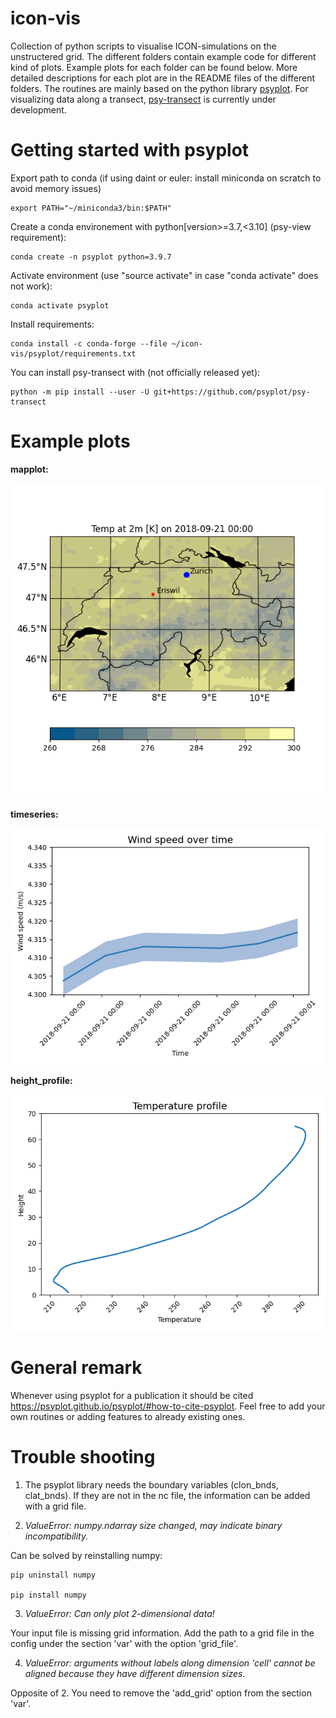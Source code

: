 # icon-vis
Collection of python scripts to visualise ICON-simulations on the unstructered grid. The different folders contain example code for different kind of plots. Example plots for each folder can be found below. More detailed descriptions for each plot are in the README files of the different folders. The routines are mainly based on the python library  [psyplot](https://psyplot.github.io).
For visualizing data along a transect, [psy-transect](https://github.com/psyplot/psy-transect) is currently under development. 

# Getting started with psyplot
Export path to conda (if using daint or euler: install miniconda on scratch to avoid memory issues)

    export PATH="~/miniconda3/bin:$PATH"

Create a conda environement with python[version>=3.7,<3.10] (psy-view requirement):

    conda create -n psyplot python=3.9.7

Activate environment (use "source activate" in case "conda activate" does not work):

    conda activate psyplot

Install requirements:

    conda install -c conda-forge --file ~/icon-vis/psyplot/requirements.txt

You can install psy-transect with (not officially released yet):

    python -m pip install --user -U git+https://github.com/psyplot/psy-transect

# Example plots
**mapplot:**

![mapplot example](mapplot/mapplot_example.png)

**timeseries:**

![timeseries example](timeseries/timeseries_example.png)

**height_profile:**

![height profile example](height_profile/height_profile_example.png)

# General remark
Whenever using psyplot for a publication it should be cited https://psyplot.github.io/psyplot/#how-to-cite-psyplot.
Feel free to add your own routines or adding features to already existing ones.

# Trouble shooting
1. The psyplot library needs the boundary variables (clon_bnds, clat_bnds). If they are not in the nc file, the information can be added with a grid file.

2. *ValueError: numpy.ndarray size changed, may indicate binary incompatibility.*

Can be solved by reinstalling numpy:

    pip uninstall numpy

    pip install numpy

3. *ValueError: Can only plot 2-dimensional data!*

Your input file is missing grid information. Add the path to a grid file in the config under the section 'var' with the option 'grid_file'.

4. *ValueError: arguments without labels along dimension 'cell' cannot be aligned because they have different dimension sizes.*

Opposite of 2. You need to remove the 'add_grid' option from the section 'var'.
